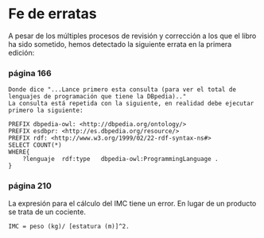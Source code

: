 # Fe de erratas
A pesar de los múltiples procesos de revisión y corrección a los que el libro ha sido sometido, hemos detectado la siguiente errata en la primera edición:

### página 166

    Donde dice "...Lance primero esta consulta (para ver el total de lenguajes de programación que tiene la DBpedia).."
    La consulta está repetida con la siguiente, en realidad debe ejecutar primero la siguiente:

    PREFIX dbpedia-owl: <http://dbpedia.org/ontology/>
    PREFIX esdbpr: <http://es.dbpedia.org/resource/> 
    PREFIX rdf: <http://www.w3.org/1999/02/22-rdf-syntax-ns#>
    SELECT COUNT(*)
    WHERE{
        ?lenguaje  rdf:type   dbpedia-owl:ProgrammingLanguage .
    }

### página 210

La expresión para el cálculo del IMC tiene un error. En lugar de un producto se trata de un cociente.

    IMC = peso (kg)/ [estatura (m)]^2.
